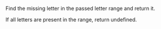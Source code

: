Find the missing letter in the passed letter range and return it.

If all letters are present in the range, return undefined.
